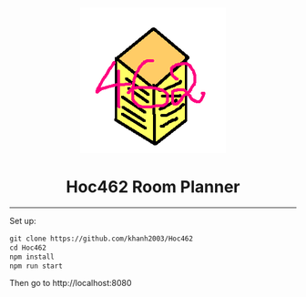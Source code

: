 <center>
  <img src="/readme-images/Hoc462.png">
  <h1>Hoc462 Room Planner</h1>
</center>
<hr>
Set up:

```
git clone https://github.com/khanh2003/Hoc462
cd Hoc462
npm install
npm run start
```
Then go to http://localhost:8080
